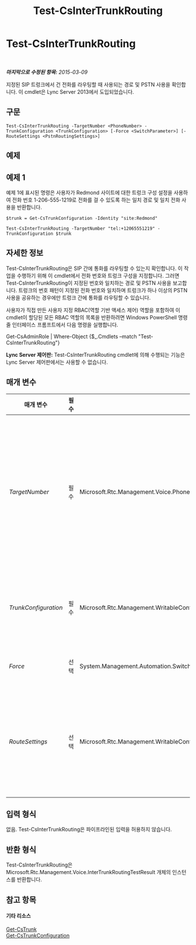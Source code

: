 ﻿---
title: Test-CsInterTrunkRouting
TOCTitle: Test-CsInterTrunkRouting
ms:assetid: 2248d29a-8a2a-42b1-ab6b-a6c1d74b0455
ms:mtpsurl: https://technet.microsoft.com/ko-kr/library/JJ204741(v=OCS.15)
ms:contentKeyID: 49303053
ms.date: 08/10/2015
mtps_version: v=OCS.15
ms.translationtype: HT
---

# Test-CsInterTrunkRouting

 

_**마지막으로 수정된 항목:** 2015-03-09_

지정된 SIP 트렁크에서 건 전화를 라우팅할 때 사용되는 경로 및 PSTN 사용을 확인합니다. 이 cmdlet은 Lync Server 2013에서 도입되었습니다.

## 구문

    Test-CsInterTrunkRouting -TargetNumber <PhoneNumber> -TrunkConfiguration <TrunkConfiguration> [-Force <SwitchParameter>] [-RouteSettings <PstnRoutingSettings>]

## 예제

## 예제 1

예제 1에 표시된 명령은 사용자가 Redmond 사이트에 대한 트렁크 구성 설정을 사용하여 전화 번호 1-206-555-1219로 전화를 걸 수 있도록 하는 일치 경로 및 일치 전화 사용을 반환합니다.

    $trunk = Get-CsTrunkConfiguration -Identity "site:Redmond"
    
    Test-CsInterTrunkRouting -TargetNumber "tel:+12065551219" -TrunkConfiguration $trunk

## 자세한 정보

Test-CsInterTrunkRouting은 SIP 간에 통화를 라우팅할 수 있는지 확인합니다. 이 작업을 수행하기 위해 이 cmdlet에서 전화 번호와 트렁크 구성을 지정합니다. 그러면 Test-CsInterTrunkRouting이 지정된 번호와 일치하는 경로 및 PSTN 사용을 보고합니다. 트렁크의 번호 패턴이 지정된 전화 번호와 일치하며 트렁크가 하나 이상의 PSTN 사용을 공유하는 경우에만 트렁크 간에 통화를 라우팅할 수 있습니다.

사용자가 직접 만든 사용자 지정 RBAC(역할 기반 액세스 제어) 역할을 포함하여 이 cmdlet이 할당된 모든 RBAC 역할의 목록을 반환하려면 Windows PowerShell 명령줄 인터페이스 프롬프트에서 다음 명령을 실행합니다.

Get-CsAdminRole | Where-Object {$\_.Cmdlets –match "Test-CsInterTrunkRouting"}

**Lync Server 제어판:** Test-CsInterTrunkRouting cmdlet에 의해 수행되는 기능은 Lync Server 제어판에서는 사용할 수 없습니다.

## 매개 변수


<table>
<colgroup>
<col style="width: 25%" />
<col style="width: 25%" />
<col style="width: 25%" />
<col style="width: 25%" />
</colgroup>
<thead>
<tr class="header">
<th>매개 변수</th>
<th>필수</th>
<th>유형</th>
<th>설명</th>
</tr>
</thead>
<tbody>
<tr class="odd">
<td><p><em>TargetNumber</em></p></td>
<td><p>필수</p></td>
<td><p>Microsoft.Rtc.Management.Voice.PhoneNumber</p></td>
<td><p>테스트를 수행할 때 전화를 걸 PSTN 전화 번호입니다. 대상 전화 번호는 다음과 같이 E.164 형식을 사용하여 지정해야 합니다.</p>
<p>-TargetNumber &quot;tel:+12065551219&quot;</p>
<p>전화 번호는 &quot;tel:&quot; 접두사 뒤에 더하기 기호(+), 국가 번호(1), 지역 번호(206) 및 전화 번호(5551219)가 차례로 붙는 형식이어야 합니다. 전화 번호를 지정할 때 대시, 괄호 또는 기타 문자를 사용해서는 안 됩니다.</p></td>
</tr>
<tr class="even">
<td><p><em>TrunkConfiguration</em></p></td>
<td><p>필수</p></td>
<td><p>Microsoft.Rtc.Management.WritableConfig.Settings.TrunkConfiguration.TrunkConfiguration</p></td>
<td><p>테스트할 트렁크 구성에 대한 개체 참조입니다. 이 개체 참조를 만들려면 다음과 같은 명령을 사용합니다.</p>
<p>$trunk = Get-CsTrunkConfiguration –Identity &quot;site:Redmond&quot;</p></td>
</tr>
<tr class="odd">
<td><p><em>Force</em></p></td>
<td><p>선택</p></td>
<td><p>System.Management.Automation.SwitchParameter</p></td>
<td><p>명령을 실행할 때 발생할 수 있는 심각하지 않은 오류 메시지를 표시하지 않습니다.</p></td>
</tr>
<tr class="even">
<td><p><em>RouteSettings</em></p></td>
<td><p>선택</p></td>
<td><p>Microsoft.Rtc.Management.WritableConfig.Policy.Voice.PstnRoutingSettings</p></td>
<td><p>Test-CsInterTrunkRouting을 호출할 때 음성 라우팅 구성 설정 컬렉션을 지정할 수 있도록 하는 개체 참조입니다. 이 개체 참조를 만들려면 다음과 같은 명령을 사용합니다.</p>
<p>$route = Get-CsRoutingConfiguration –Identity &quot;global&quot;</p></td>
</tr>
</tbody>
</table>


## 입력 형식

없음. Test-CsInterTrunkRouting은 파이프라인된 입력을 허용하지 않습니다.

## 반환 형식

Test-CsInterTrunkRouting은 Microsoft.Rtc.Management.Voice.InterTrunkRoutingTestResult 개체의 인스턴스를 반환합니다.

## 참고 항목

#### 기타 리소스

[Get-CsTrunk](get-cstrunk.md)  
[Get-CsTrunkConfiguration](get-cstrunkconfiguration.md)

